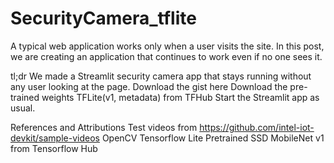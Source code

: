 # SecurityCamera_tflite
A typical web application works only when a user visits the site. In this post, we are creating an application that continues to work even if no one sees it.


tl;dr
We made a Streamlit security camera app that stays running without any user looking at the page.
Download the gist here
Download the pre-trained weights TFLite(v1, metadata) from TFHub
Start the Streamlit app as usual.

References and Attributions
Test videos from https://github.com/intel-iot-devkit/sample-videos
OpenCV
Tensorflow Lite
Pretrained SSD MobileNet v1 from Tensorflow Hub
